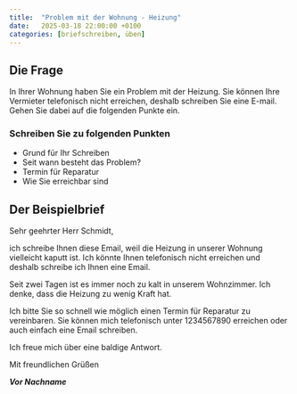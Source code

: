 ```yaml
---
title:  "Problem mit der Wohnung - Heizung"
date:   2025-03-18 22:00:00 +0100
categories: [briefschreiben, üben]
---
```


## Die Frage

In Ihrer Wohnung haben Sie ein Problem mit der Heizung. Sie können Ihre Vermieter telefonisch nicht erreichen, deshalb schreiben Sie eine E-mail. 
Gehen Sie dabei auf die folgenden Punkte ein.

### Schreiben Sie zu folgenden Punkten

- Grund für Ihr Schreiben
- Seit wann besteht das Problem?
- Termin für Reparatur
- Wie Sie erreichbar sind

## Der Beispielbrief

Sehr geehrter Herr Schmidt, 

ich schreibe Ihnen diese Email, weil die Heizung in unserer Wohnung vielleicht kaputt ist. Ich könnte Ihnen telefonisch nicht erreichen und deshalb schreibe ich Ihnen eine Email.

Seit zwei Tagen ist es immer noch zu kalt in unserem Wohnzimmer. Ich denke, dass die Heizung zu wenig Kraft hat. 

Ich bitte Sie so schnell wie möglich einen Termin für Reparatur zu vereinbaren. Sie können mich telefonisch unter 1234567890 erreichen oder auch einfach eine Email schreiben. 

Ich freue mich über eine baldige Antwort.

Mit freundlichen Grüßen

***Vor Nachname***